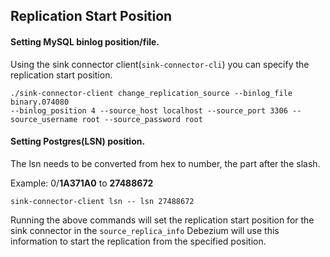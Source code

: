 ## Replication Start Position



#### Setting MySQL binlog position/file.

Using the sink connector client(`sink-connector-cli`) you can specify the replication start position.
```
./sink-connector-client change_replication_source --binlog_file binary.074080  
--binlog_position 4 --source_host localhost --source_port 3306 --source_username root --source_password root
```

#### Setting Postgres(LSN) position.
The lsn needs to be converted from hex to number, the part after the slash.

Example: 0/**1A371A0** to **27488672**

```
sink-connector-client lsn -- lsn 27488672
```

Running the above commands will set the replication start position for the sink connector 
in the `source_replica_info` Debezium will use this information to start the replication from the specified position.
